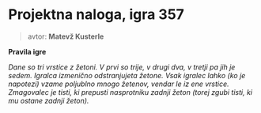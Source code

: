 # Projektna naloga, igra 357

> avtor: **Matevž Kusterle**

**Pravila igre**

*Dane so tri vrstice z žetoni. V prvi so trije, v drugi dva, v tretji pa jih je sedem. Igralca izmenično odstranjujeta žetone. Vsak igralec lahko (ko je napotezi) vzame poljublno mnogo žetenov, vendar le iz ene vrstice. Zmagovalec je tisti, ki prepusti nasprotniku zadnji žeton (torej zgubi tisti, ki mu ostane zadnji žeton).*

